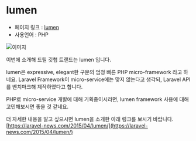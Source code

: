 # lumen

 - 페이지 링크 : [lumen](https://github.com/laravel/lumen)
 - 사용언어 : PHP

![이미지](https://raw.githubusercontent.com/TeamSEGO/github-trend-kr/master/img/012-04.png)

이번에 소개해 드릴 깃헙 트랜드는 lumen 입니다.

lumen은 expressive, elegant한 구문의 엄청 빠른 PHP micro-framework 라고 하네요.
Laravel Framework이 micro-service에는 맞지 않는다고 생각되, Laravel API를 벤치마크해 제작하였다고 합니다.

PHP로 micro-service 개발에 대해 기획중이시라면, lumen framework 사용에 대해 고민해보시면 좋을 것 같네요.

더 자세한 내용을 알고 싶으시면 lumen을 소개한 아래 링크를 보시기 바랍니다.
[https://laravel-news.com/2015/04/lumen/](https://laravel-news.com/2015/04/lumen/)